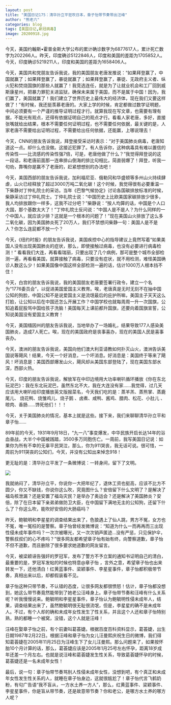 ```yaml
---
layout: post
title: "美国日记175：清华孙立平狂吹日本，章子怡带节奏带出汪峰"
author: "熊老六"
categories: blog
tags: [美国日记,新冠病毒]
image: 20200918.jpg
---
```

今天，美国约翰斯•霍普金斯大学公布的累计确诊数字为6877617人，累计死亡数字为202266人。昨天，印度确诊5122846人，印度和美国的差距为1705852人。今天，印度确诊5219211人，印度和美国的差距为1658406人。

今天，美国共和党朋友告诉我说，我的美国朋友老唐发推说：“如果拜登赢了，中国就赢了；如果拜登赢了，暴徒就赢了；如果拜登赢了，暴徒、无政府主义者、纵火犯和焚烧国旗的那些人就赢了！我竞选连任，就是为了让就业机会和工厂回到威斯康星州，把暴力罪犯关进监狱，确保未来属于美国，而不是属于中国！因为，我们赢了，美国就赢了！我们建立了世界历史上最伟大的经济体，现在我们又要这样做了！”有时候，我还挺羡慕老唐的。大家上学的时候，肯定都做过数学证明题，中间必须要有一个严谨的推导证明过程才行。就算我现在写文章，也需要有理有据，不能光有观点，还得有依据证明自己的观点才行。看看人家老唐，多好，直接张嘴就给出结果，根本不需要任何证明过程，也不需要任何依据，最关键的是，人家老唐不需要给出证明过程，不需要给出任何依据，还能赢，上哪说理去！

今天，CNN的朋友告诉我说，拜登接受采访时表示：“对于美国肺炎病毒，老唐知道这一点。却什么也没做。这接近犯罪了。有人告诉你，这种病毒具有难以置信的传染性——比流感的传染性强7倍，可是，老唐他做了什么？”我觉得拜登说的这一段话，和老唐前面那一连串排山倒海的排比句相比，简直弱爆了！拜登，听我一句劝，靠嘴你是赢不了老唐的，赶紧想想别的办法吧！

今天，美国西部的朋友告诉我说，加利福尼亚、俄勒冈和华盛顿等多州山火持续肆虐，山火已经释放了超过3000万吨二氧化碳！这个时候，我觉得很有必要重温一下柴静对丁仲礼院士的采访。当年《巴黎气候协定》讨论各国碳排放标准的时候，柴静采访过丁仲礼院士。丁仲礼院士说：“中国历史上比欧美国家碳排放少很多，我人均排放跟你一样多，这我不过分吧？”柴静说：“按人均算的话，中国是个人口大国，那个基数太大了！”丁仲礼院士反问说：“中国人是不是人？为什么同样的一个中国人，就应该少排？这就是一个根本的问题了！”现在美国山火排放了这么多二氧化碳，因为美国肺炎死了20万人，我们不禁想问柴静一句：美国人是不是人？你怎么连屁都不放一个？

今天，《纽约时报》的朋友告诉我说，美国疾控中心的指导建议上竟然写着“如果美国人没有出现美国肺炎的症状，那么，即使接触过病毒，也没有必要进行病毒检测！” 看看我们大连，再看看瑞丽，只要出现了几个病例，那可是整个城市全部检测一遍，再看看美国，就算接触了病毒，只要没有症状，就不用检测，难怪美国确诊人数这么少！如果美国像中国这样全部检测一遍的话，估计1000万人根本挡不住！

今天，白宫的朋友告诉我说，我的美国朋友老唐要签署行政令，建立一个名为“1776委员会”，以促进美国爱国主义教育。唉，老唐真是无时无刻不在抽中国公知的狗脸，中国公知不是说爱国主义是流氓最后的庇护所嘛，美国主子天天这么打脸，让公知以后在中国还怎么开展工作？中国学校也就每周周一升一次国旗，公知追着屁股骂中国给孩子洗脑！美国每天上课前都升国旗，还要向着国旗宣誓，公知说美国没有爱国主义教育！

今天，美国缅因州的朋友告诉我说，当地举办了一场婚礼，结果导致177人感染美国肺炎，造成7人死亡。唉，现在的美国政府是丧事喜办，现在的美国人民是喜事丧办。

今天，澳洲的朋友告诉我说，美国向他们澳大利亚请教如何扑灭山火，澳洲告诉美国说等飓风！结果，今天一个好消息，一个坏消息。好消息是：美国终于等来了飓风！坏消息是：美国西部爆发山火，飓风却从美国东部登陆了，现在美国东部水深，西部火热。

今天，印度的朋友告诉我说，解放军在中印边境用大功率喇叭循环播放《你在东北玩泥巴》：我在东北玩泥巴，虽然东北不大，我在大连没有家……我觉得，过几天应该用大喇叭给印度播放英文版报菜名，今天我们吃的是：蒸羊羔、蒸熊掌、蒸鹿尾儿、 烧花鸭、烧雏鸡儿、烧子鹅 、卤煮、咸鸭、酱鸡、腊肉、松花、小肚儿 、晾肉、香肠……馋死他们！！！

今天，关于美国肺炎的情况，基本上就是这些。接下来，我们来聊聊清华孙立平和章子怡……

89年前的今天，1931年9月18日，“九一八”事变爆发，中华民族开启长达14年的浴血奋战，大半个中国被践踏，3500多万同胞伤亡。一周前，我写美国日记说：如果你为所有不幸的无辜平民哭泣，那么，你为911哭丧，我无话可说。很可惜，一周前为911哭丧的公知们，今天，并没有公知出来悼念918！

更无耻的是：清华孙立平发了一条微博说：一转身间，留下了文明。

![]({{site.url}}/assets/img/微信图片_20201031142944.jpg)  

我就纳闷了，清华孙立平，你说你一大把年纪了，退休工资也挺高，应该不比方不圆少，你又不缺钱，你说你这么吹，究竟图什么？安倍留下什么文明了？是解决了福岛核泄漏？还是安置了福岛灾民？是举办了奥运会？还是解决了美国肺炎？安倍，除了在日本留下亲弟弟做防卫大臣，在中国留下满地无主的公知狗，还留下什么了？你这么吹，能吹好安倍的大肠癌吗？

昨天，鲍毓明和李星星的调查结果出来了，色狼遇上了仙人跳，男方不冤，女方也不冤，唯一冤枉的是警察。章子怡曾经发微博说：“知道为什么一而再再而三出现性侵未成年事件吗？一次次被曝光，又一次次销声匿迹…没有严惩，只见保护伞，警察叔叔们的心不疼吗？”很多网友都希望章子怡有始有终，向警察道歉，章子怡不但不道歉，而且删除了很多要求她道歉的网友留言。

今天，被梁颖诬告强奸的罗冠军，发布了警方不予立案的通知书证明自己的清白，最重要的是，罗冠军发帖的时候也特意@章子怡 ，言外之意，希望章子怡也出来转发一下，还他清白！红黄蓝事件、梁颖事件、李星星事件，章子怡都积极带节奏，真相出来以后，却都假装看不见。

章子怡这种只带节奏，不认错的态度，让很多网友都很愤怒！估计，章子怡都没想到，她这么带节奏竟然能带到了她老公汪峰身上。章子怡带节奏和汪峰有什么关系呢？听我慢慢说来。鲍毓明和李星星事件，章子怡认为鲍毓明性侵未成年人，结果，调查结果出来了，虽然鲍毓明很无耻很流氓，但是，李星星的确不是未成年人。不过，有个人却的确和未成年女性发生了性关系，并且这个人还和章子怡特别熟，熟的都睡一个被窝，没错，这个人就是汪峰！

汪峰在娶章子怡之前，有个前妻叫葛荟婕。根据百度百科资料显示，葛荟婕，出生日期1987年2月22日。根据汪峰和章子怡为女儿汪曼熙庆祝生日的微博，我们得知葛荟婕在2005年11月25日为汪峰生下了女儿汪曼熙。那么问题来了，如果按怀胎10个月计算的话，那么，葛荟婕应该是2005年1月25号左右怀孕，距离18岁成年还差一个月左右。也就是说汪峰和葛荟婕发生性关系，导致葛荟婕怀孕的时候，葛荟婕还是一名未成年女性！

最后，说一句：章子怡带节奏骂别人性侵未成年女性，没想到吧，有个真正和未成年女性发生性关系的人，就睡在章子怡身边，这就很尴尬了！章子怡代言飞鹤奶粉，有句广告语“我不盲从，一方水土养一方人”，那么，红黄蓝事件、梁颖事件、李星星事件，你是盲从带节奏，还是故意带节奏？你和老公，是哪方水土养的哪方人呢？